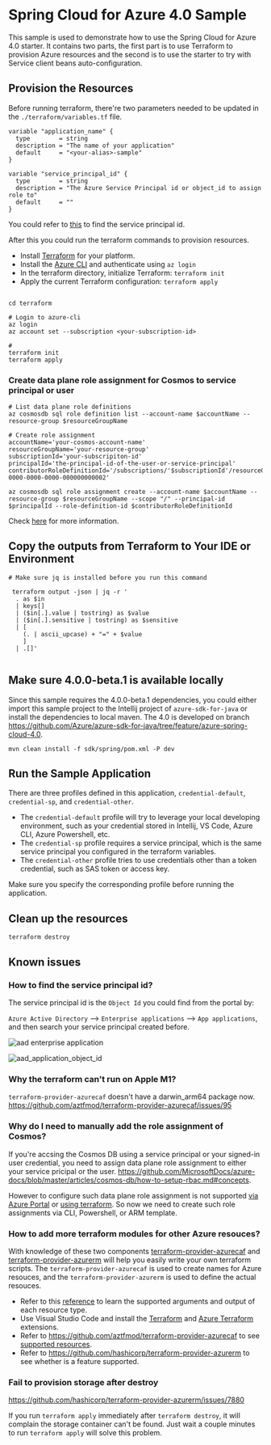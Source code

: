 # Spring Cloud for Azure 4.0 Sample
This sample is used to demonstrate how to use the Spring Cloud for Azure 4.0 starter. It contains two parts, the first part is to use Terraform to provision Azure resources and the second is to use the starter to try with Service client beans auto-configuration.

## Provision the Resources
Before running terraform, there're two parameters needed to be updated in the `./terraform/variables.tf` file. 

```hcl
variable "application_name" {
  type        = string
  description = "The name of your application"
  default     = "<your-alias>-sample"
}

variable "service_principal_id" {
  type        = string
  description = "The Azure Service Principal id or object_id to assign role to"
  default     = ""
}
```
You could refer to [this](#how-to-find-the-service-principal-id) to find the service principal id.

After this you could run the terraform commands to provision resources.

- Install [Terraform](https://www.terraform.io/) for your platform.
- Install the [Azure CLI](https://aka.ms/nubesgen-install-az-cli) and authenticate using `az login`
- In the terraform directory, initialize Terraform: `terraform init`
- Apply the current Terraform configuration: `terraform apply`

```shell

cd terraform

# Login to azure-cli
az login
az account set --subscription <your-subscription-id>

# 
terraform init
terraform apply
```

### Create data plane role assignment for Cosmos to service principal or user
```shell
# List data plane role definitions
az cosmosdb sql role definition list --account-name $accountName --resource-group $resourceGroupName

# Create role assignment
accountName='your-cosmos-account-name'
resourceGroupName='your-resource-group'
subscriptionId='your-subscripiton-id'
principalId='the-principal-id-of-the-user-or-service-principal'
contributorRoleDefinitionId='/subscriptions/'$subscriptionId'/resourceGroups/'$resourceGroupName'/providers/Microsoft.DocumentDB/databaseAccounts/'$accountName'/sqlRoleDefinitions/00000000-0000-0000-0000-000000000002'

az cosmosdb sql role assignment create --account-name $accountName --resource-group $resourceGroupName --scope "/" --principal-id $principalId --role-definition-id $contributorRoleDefinitionId
```
Check [here](#why-do-i-need-to-manually-add-the-role-assignment-of-cosmos) for more information.


## Copy the outputs from Terraform to Your IDE or Environment
```shell
# Make sure jq is installed before you run this command

 terraform output -json | jq -r '
  . as $in
  | keys[]
  | ($in[.].value | tostring) as $value
  | ($in[.].sensitive | tostring) as $sensitive
  | [
    (. | ascii_upcase) + "=" + $value
    ]
  | .[]'  
  
```
## Make sure 4.0.0-beta.1 is available locally
Since this sample requires the 4.0.0-beta.1 dependencies, you could either import this sample project to the Intellij project of `azure-sdk-for-java` or install the dependencies to local maven.
The 4.0 is developed on branch https://github.com/Azure/azure-sdk-for-java/tree/feature/azure-spring-cloud-4.0. 

```shell
mvn clean install -f sdk/spring/pom.xml -P dev
```


## Run the Sample Application

There are three profiles defined in this application, `credential-default`, `credential-sp`, and `credential-other`.

- The `credential-default` profile will try to leverage your local developing environment, such as your credential stored in Intellij, VS Code, Azure CLI, Azure Powershell, etc.
- The `credential-sp` profile requires a service principal, which is the same service principal you configured in the terraform variables.
- The `credential-other` profile tries to use credentials other than a token credential, such as SAS token or access key.

Make sure you specify the corresponding profile before running the application.

## Clean up the resources

```shell
terraform destroy
```

## Known issues
### How to find the service principal id?

The service principal id is the `Object Id` you could find from the portal by:

`Azure Active Directory` --> `Enterprise applications` --> `App applications`, and then search your service principal created before. 

![aad enterprise application](./images/aad_enterprise_applications.jpg)

![aad_application_object_id](./images/aad_object_id.jpg)

### Why the terraform can't run on Apple M1?

`terraform-provider-azurecaf` doesn't have a darwin_arm64 package now.
https://github.com/aztfmod/terraform-provider-azurecaf/issues/95

### Why do I need to manually add the role assignment of Cosmos?
If you're accsing the Cosmos DB using a service principal or your signed-in user credential, you need to assign data plane role assignment to either your service pricipal or the user. https://github.com/MicrosoftDocs/azure-docs/blob/master/articles/cosmos-db/how-to-setup-rbac.md#concepts.

However to configure such data plane role assignment is not supported [via Azure Portal](https://github.com/MicrosoftDocs/azure-docs/blob/master/articles/cosmos-db/how-to-setup-rbac.md#is-it-possible-to-manage-role-definitions-and-role-assignments-from-the-azure-portal) or [using terraform](https://github.com/hashicorp/terraform-provider-azurerm/issues/10817). So now we need to create such role assignments via CLI, Powershell, or ARM template.

### How to add more terraform modules for other Azure resouces?
With knowledge of these two components [terraform-provider-azurecaf](https://github.com/aztfmod/terraform-provider-azurecaf) and [terraform-provider-azurerm](https://github.com/hashicorp/terraform-provider-azurerm) will help you easily write your own terraform scripts. The `terraform-provider-azurecaf` is used to create names for Azure resouces, and the `terraform-provider-azurerm` is used to define the actual resouces. 

- Refer to this [reference](https://registry.terraform.io/providers/hashicorp/azurerm/latest/docs) to learn the supported arguments and output of each resource type.
- Use Visual Studio Code and install the [Terraform](https://marketplace.visualstudio.com/items?itemName=HashiCorp.terraform) and [Azure Terraform](https://marketplace.visualstudio.com/items?itemName=ms-azuretools.vscode-azureterraform) extensions.
- Refer to https://github.com/aztfmod/terraform-provider-azurecaf to see [supported resources](https://github.com/aztfmod/terraform-provider-azurecaf#resource-status).
- Refer to https://github.com/hashicorp/terraform-provider-azurerm to see whether is a feature supported.

### Fail to provision storage after destroy

https://github.com/hashicorp/terraform-provider-azurerm/issues/7880

If you run `terraform apply` immediately after `terraform destroy`, it will complain the storage container can't be found. Just wait a couple minutes to run `terraform apply` will solve this problem.


